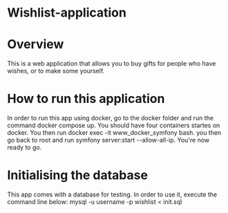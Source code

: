 # Wishlist-application
# Overview
This is a web application that allows you to buy gifts for people who have wishes, or to make some yourself.
# How to run this application
In order to run this app using docker, go to the docker folder and run the command docker compose up.
You should have four containers startes on docker. You then run docker exec -it www_docker_symfony bash.
you then go back to root and run symfony server:start --allow-all-ip.
You're now ready to go.
# Initialising the database
This app comes with a database for testing.
In order to use it, execute the command line below:
mysql -u username -p wishlist < init.sql